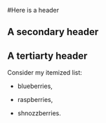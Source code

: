 #Here is a header

## A secondary header

## A tertiarty header

Consider my itemized list:

* blueberries,

* raspberries,

* shnozzberries.